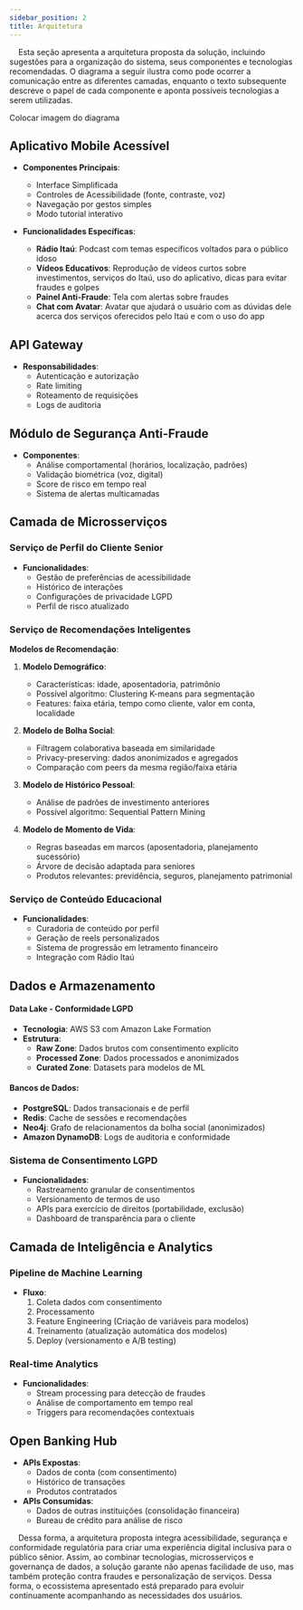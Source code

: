 ```yaml
---
sidebar_position: 2
title: Arquitetura
---
```


&nbsp;&nbsp;&nbsp;&nbsp;Esta seção apresenta a arquitetura proposta da solução, incluindo sugestões para a organização do sistema, seus componentes e tecnologias recomendadas. O diagrama a seguir ilustra como pode ocorrer a comunicação entre as diferentes camadas, enquanto o texto subsequente descreve o papel de cada componente e aponta possíveis tecnologias a serem utilizadas.


Colocar imagem do diagrama


## Aplicativo Mobile Acessível
- **Componentes Principais**:
  - Interface Simplificada
  - Controles de Acessibilidade (fonte, contraste, voz)
  - Navegação por gestos simples
  - Modo tutorial interativo

- **Funcionalidades Específicas**:
    - **Rádio Itaú**: Podcast com temas específicos voltados para o público idoso
    - **Vídeos Educativos**: Reprodução de vídeos curtos sobre investimentos, serviços do Itaú, uso do aplicativo, dicas para evitar fraudes e golpes
    - **Painel Anti-Fraude**: Tela com alertas sobre fraudes
    - **Chat com Avatar**: Avatar que ajudará o usuário com as dúvidas dele acerca dos serviços oferecidos pelo Itaú e com o uso do app

## API Gateway
- **Responsabilidades**:
  - Autenticação e autorização
  - Rate limiting
  - Roteamento de requisições
  - Logs de auditoria

## Módulo de Segurança Anti-Fraude
- **Componentes**:
  - Análise comportamental (horários, localização, padrões)
  - Validação biométrica (voz, digital)
  - Score de risco em tempo real
  - Sistema de alertas multicamadas

## Camada de Microsserviços

### Serviço de Perfil do Cliente Senior
- **Funcionalidades**:
  - Gestão de preferências de acessibilidade
  - Histórico de interações
  - Configurações de privacidade LGPD
  - Perfil de risco atualizado

### Serviço de Recomendações Inteligentes
**Modelos de Recomendação**:

1. **Modelo Demográfico**:
   - Características: idade, aposentadoria, patrimônio
   - Possível algoritmo: Clustering K-means para segmentação
   - Features: faixa etária, tempo como cliente, valor em conta, localidade

2. **Modelo de Bolha Social**:
   - Filtragem colaborativa baseada em similaridade
   - Privacy-preserving: dados anonimizados e agregados
   - Comparação com peers da mesma região/faixa etária

3. **Modelo de Histórico Pessoal**:
   - Análise de padrões de investimento anteriores
   - Possível algoritmo: Sequential Pattern Mining

4. **Modelo de Momento de Vida**:
   - Regras baseadas em marcos (aposentadoria, planejamento sucessório)
   - Árvore de decisão adaptada para seniores
   - Produtos relevantes: previdência, seguros, planejamento patrimonial

### Serviço de Conteúdo Educacional
- **Funcionalidades**:
  - Curadoria de conteúdo por perfil
  - Geração de reels personalizados
  - Sistema de progressão em letramento financeiro
  - Integração com Rádio Itaú

## Dados e Armazenamento

#### **Data Lake - Conformidade LGPD**
- **Tecnologia**: AWS S3 com Amazon Lake Formation
- **Estrutura**:
  - **Raw Zone**: Dados brutos com consentimento explícito
  - **Processed Zone**: Dados processados e anonimizados
  - **Curated Zone**: Datasets para modelos de ML

#### **Bancos de Dados**:
- **PostgreSQL**: Dados transacionais e de perfil
- **Redis**: Cache de sessões e recomendações
- **Neo4j**: Grafo de relacionamentos da bolha social (anonimizados)
- **Amazon DynamoDB**: Logs de auditoria e conformidade

### **Sistema de Consentimento LGPD**
- **Funcionalidades**:
  - Rastreamento granular de consentimentos
  - Versionamento de termos de uso
  - APIs para exercício de direitos (portabilidade, exclusão)
  - Dashboard de transparência para o cliente

## Camada de Inteligência e Analytics

### Pipeline de Machine Learning
- **Fluxo**:
  1. Coleta dados com consentimento
  2. Processamento
  3. Feature Engineering (Criação de variáveis para modelos)
  4. Treinamento (atualização automática dos modelos)
  5. Deploy (versionamento e A/B testing)

### Real-time Analytics
- **Funcionalidades**:
  - Stream processing para detecção de fraudes
  - Análise de comportamento em tempo real
  - Triggers para recomendações contextuais

## Open Banking Hub
- **APIs Expostas**:
  - Dados de conta (com consentimento)
  - Histórico de transações
  - Produtos contratados
- **APIs Consumidas**:
  - Dados de outras instituições (consolidação financeira)
  - Bureau de crédito para análise de risco

&nbsp;&nbsp;&nbsp;&nbsp;Dessa forma, a arquitetura proposta integra acessibilidade, segurança e conformidade regulatória para criar uma experiência digital inclusiva para o público sênior. Assim, ao combinar tecnologias, microsserviços e governança de dados, a solução garante não apenas facilidade de uso, mas também proteção contra fraudes e personalização de serviços. Dessa forma, o ecossistema apresentado está preparado para evoluir continuamente acompanhando as necessidades dos usuários.